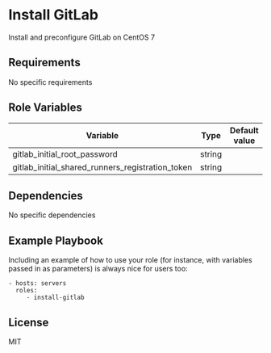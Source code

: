 Install GitLab
=========

Install and preconfigure GitLab on CentOS 7

Requirements
------------

No specific requirements

Role Variables
--------------

| Variable                                         | Type   | Default value | Possible values |
|--------------------------------------------------|--------|---------------|-----------------|
| gitlab_initial_root_password                     | string |               |                 |
| gitlab_initial_shared_runners_registration_token | string |               |                 |

Dependencies
------------

No specific dependencies

Example Playbook
----------------

Including an example of how to use your role (for instance, with variables passed in as parameters) is always nice for users too:

    - hosts: servers
      roles:
         - install-gitlab

License
-------

MIT
